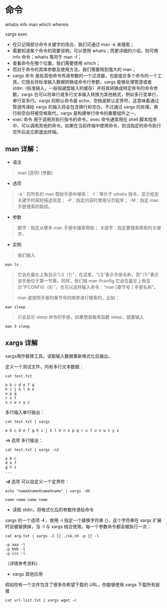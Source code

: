 # 命令 
whatis info man which whereis 

xargs exec

* 在只记得部分命令关键字的场合，我们可通过 man -k 来搜索；
* 需要知道某个命令的简要说明，可以使用 whatis；而更详细的介绍，则可用 info 命令；whatis 等同于 man -f；
* 查看命令在哪个位置，我们需要使用 which；
* 而对于命令的具体参数及使用方法，我们需要用到强大的 man；
* xargs 命令 是给其他命令传递参数的一个过滤器，也是组合多个命令的一个工具。它擅长将标准输入数据转换成命令行参数，xargs 能够处理管道或者 stdin（标准输入，一般指键盘输入的缓存）并将其转换成特定命令的命令参数。xargs 也可以将单行或多行文本输入转换为其他格式，例如多行变单行，单行变多行。xargs 的默认命令是 echo，空格是默认定界符。这意味着通过管道传递给 xargs 的输入将会包含换行和空白，不过通过 xargs 的处理，换行和空白将被空格取代。xargs 是构建单行命令的重要组件之一。
* exec 命令 用于调用并执行指令的命令。exec 命令通常用在 shell 脚本程序中，可以调用其他的命令。如果在当前终端中使用命令，则当指定的命令执行完毕后会立即退出终端。
## man 详解：

* 语法
> man (选项) (参数)

* 选项
>-a：在所有的 man 帮助手册中搜索；
-f：等价于 whatis 指令，显示给定关键字的简短描述信息；
-P：指定内容时使用分页程序；
-M：指定 man 手册搜索的路径。

* 参数
> 数字：指定从哪本 man 手册中搜索帮助；
关键字：指定要搜索帮助的关键字。

* 实例
> 我们输入
```shell
man ls
```
> 它会在最左上角显示“LS（1）”，在这里，“LS”表示手册名称，而“（1）”表示该手册位于第一节章，同样，我们输 man ifconfig 它会在最左上角显示“IFCONFIG（8）”。也可以这样输入命令：“man [章节号 ] 手册名称”。

>man 是按照手册的章节号的顺序进行搜索的，比如：
>
```shell
man sleep
```
> 只会显示 sleep 命令的手册，如果想查看库函数 sleep，就要输入

```shell
man 3 sleep
```

## xargs 详解
xargs用作替换工具，读取输入数据重新格式化后输出。

定义一个测试文件，内有多行文本数据：
```
cat test.txt

a b c d e f g
h i j k l m n
o p q
r s t
u v w x y z
```
多行输入单行输出：
```
cat test.txt | xargs

a b c d e f g h i j k l m n o p q r s t u v w x y z
```
**-n** 选项 多行输出：
```
cat test.txt | xargs -n3

a b c
d e f
g h i
...
```
**-d** 选项 可以自定义一个定界符：
```
echo "nameXnameXnameXname" | xargs -dX

name name name name
```

* 读取 stdin，将格式化后的参数传递给命令

xargs 的一个选项 **-I** ，使用 -I 指定一个替换字符串 {}，这个字符串在 xargs 扩展时会被替换掉，当 -I 与 xargs 结合使用，每一个参数命令都会被执行一次：
```
cat arg.txt | xargs -I {} ./sk.sh -p {} -l

-p aaa -l
-p bbb -l
-p ccc -l
```
（详情参考资料）

* xargs 其他应用

假如你有一个文件包含了很多你希望下载的 URL，你能够使用 xargs 下载所有链接
```
cat url-list.txt | xargs wget -c
```